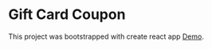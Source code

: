 # Gift Card Coupon

This project was bootstrapped with create react app [Demo](https://deft-medovik-0be05c.netlify.ap).
